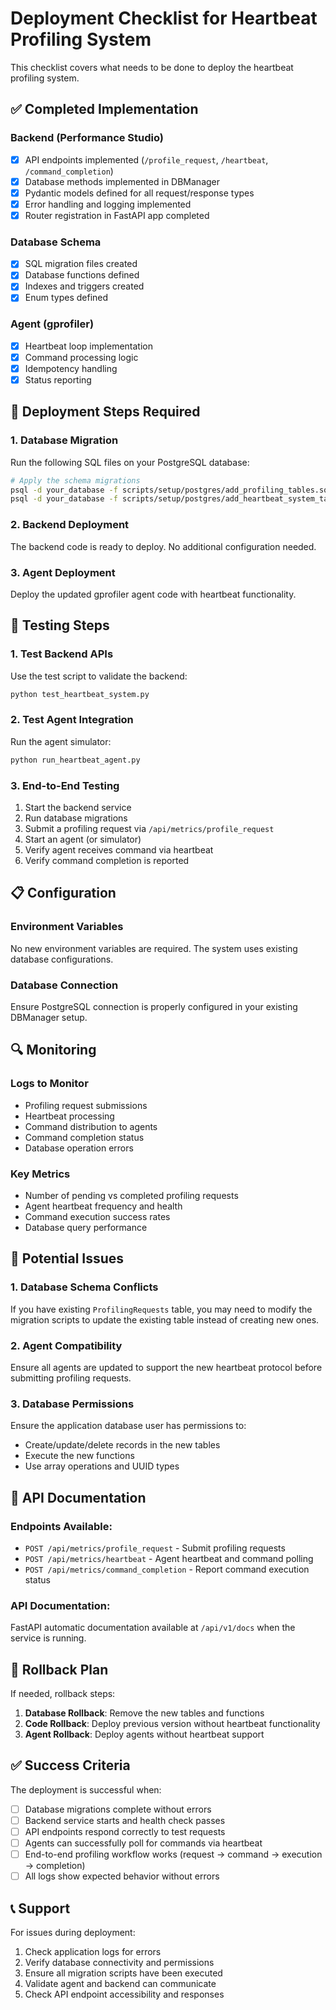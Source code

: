 # Deployment Checklist for Heartbeat Profiling System

This checklist covers what needs to be done to deploy the heartbeat profiling system.

## ✅ Completed Implementation

### Backend (Performance Studio)
- [x] API endpoints implemented (`/profile_request`, `/heartbeat`, `/command_completion`)
- [x] Database methods implemented in DBManager
- [x] Pydantic models defined for all request/response types
- [x] Error handling and logging implemented
- [x] Router registration in FastAPI app completed

### Database Schema
- [x] SQL migration files created
- [x] Database functions defined
- [x] Indexes and triggers created
- [x] Enum types defined

### Agent (gprofiler)
- [x] Heartbeat loop implementation
- [x] Command processing logic
- [x] Idempotency handling
- [x] Status reporting

## 🔧 Deployment Steps Required

### 1. Database Migration
Run the following SQL files on your PostgreSQL database:
```bash
# Apply the schema migrations
psql -d your_database -f scripts/setup/postgres/add_profiling_tables.sql
psql -d your_database -f scripts/setup/postgres/add_heartbeat_system_tables.sql
```

### 2. Backend Deployment
The backend code is ready to deploy. No additional configuration needed.

### 3. Agent Deployment
Deploy the updated gprofiler agent code with heartbeat functionality.

## 🧪 Testing Steps

### 1. Test Backend APIs
Use the test script to validate the backend:
```bash
python test_heartbeat_system.py
```

### 2. Test Agent Integration
Run the agent simulator:
```bash
python run_heartbeat_agent.py
```

### 3. End-to-End Testing
1. Start the backend service
2. Run database migrations
3. Submit a profiling request via `/api/metrics/profile_request`
4. Start an agent (or simulator)
5. Verify agent receives command via heartbeat
6. Verify command completion is reported

## 📋 Configuration

### Environment Variables
No new environment variables are required. The system uses existing database configurations.

### Database Connection
Ensure PostgreSQL connection is properly configured in your existing DBManager setup.

## 🔍 Monitoring

### Logs to Monitor
- Profiling request submissions
- Heartbeat processing
- Command distribution to agents  
- Command completion status
- Database operation errors

### Key Metrics
- Number of pending vs completed profiling requests
- Agent heartbeat frequency and health
- Command execution success rates
- Database query performance

## 🚨 Potential Issues

### 1. Database Schema Conflicts
If you have existing `ProfilingRequests` table, you may need to modify the migration scripts to update the existing table instead of creating new ones.

### 2. Agent Compatibility
Ensure all agents are updated to support the new heartbeat protocol before submitting profiling requests.

### 3. Database Permissions
Ensure the application database user has permissions to:
- Create/update/delete records in the new tables
- Execute the new functions
- Use array operations and UUID types

## 📖 API Documentation

### Endpoints Available:
- `POST /api/metrics/profile_request` - Submit profiling requests
- `POST /api/metrics/heartbeat` - Agent heartbeat and command polling  
- `POST /api/metrics/command_completion` - Report command execution status

### API Documentation:
FastAPI automatic documentation available at `/api/v1/docs` when the service is running.

## 🔄 Rollback Plan

If needed, rollback steps:

1. **Database Rollback**: Remove the new tables and functions
2. **Code Rollback**: Deploy previous version without heartbeat functionality
3. **Agent Rollback**: Deploy agents without heartbeat support

## ✅ Success Criteria

The deployment is successful when:
- [ ] Database migrations complete without errors
- [ ] Backend service starts and health check passes
- [ ] API endpoints respond correctly to test requests
- [ ] Agents can successfully poll for commands via heartbeat
- [ ] End-to-end profiling workflow works (request → command → execution → completion)
- [ ] All logs show expected behavior without errors

## 📞 Support

For issues during deployment:
1. Check application logs for errors
2. Verify database connectivity and permissions
3. Ensure all migration scripts have been executed
4. Validate agent and backend can communicate
5. Check API endpoint accessibility and responses
